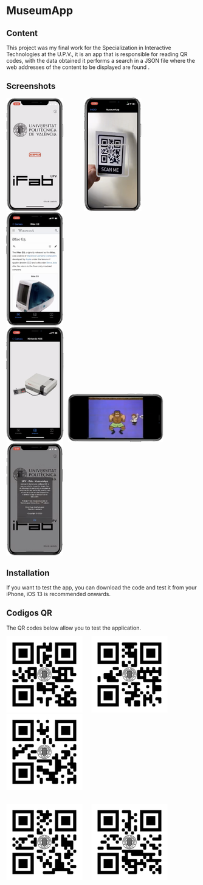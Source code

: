 # MuseumApp


## Content

This project was my final work for the Specialization in Interactive Technologies at the U.P.V., it is an app that is responsible for reading QR codes, with the data obtained it performs a search in a JSON file where the web addresses of the content to be displayed are found .


## Screenshots

<p>
  <img src="./assets/screenShots/001.png" width="150">&nbsp;&nbsp;&nbsp;&nbsp;&nbsp;&nbsp;&nbsp;&nbsp;&nbsp;&nbsp;&nbsp;&nbsp;&nbsp;
  <img src="./assets/screenShots/002.png" width="150">&nbsp;&nbsp;&nbsp;&nbsp;&nbsp;&nbsp;&nbsp;&nbsp;&nbsp;&nbsp;&nbsp;&nbsp;&nbsp;
  <img src="./assets/screenShots/003.png" width="150"><BR>
  <img src="./assets/screenShots/004.png" width="150">&nbsp;&nbsp;
  <img src="./assets/screenShots/005.png" width="250">&nbsp;&nbsp;
  <img src="./assets/screenShots/006.png" width="150">
</p>

## Installation
If you want to test the app, you can download the code and test it from your iPhone, iOS 13 is recommended onwards.

## Codigos QR

The QR codes below allow you to test the application.

<p>
  <img src="./assets/QRs/PSP.png" width="200">&nbsp;&nbsp;&nbsp;&nbsp;&nbsp;
  <img src="./assets/QRs/NES.png" width="200">&nbsp;&nbsp;&nbsp;&nbsp;&nbsp;
  <img src="./assets/QRs/SEGA.png" width="200"><BR><BR><BR>
  <img src="./assets/QRs/iMacG3.png" width="200">&nbsp;&nbsp;&nbsp;&nbsp;&nbsp;
  <img src="./assets/QRs/MS-DOS6.22.png" width="200">
</p>

